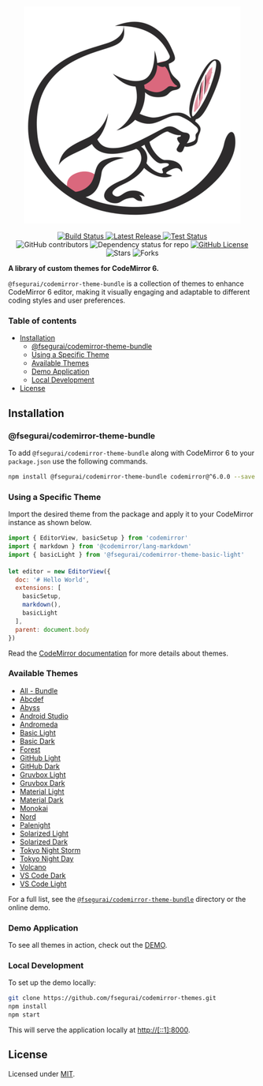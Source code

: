 <p align="center">
  <img alt="CodeMirror 6 Themes Logo" src="https://raw.githubusercontent.com/fsegurai/codemirror-themes/main/demo/public/codemirror-themes.png">
</p>

<p align="center">
  <a href="https://github.com/fsegurai/codemirror-themes/actions/workflows/release-library.yml">
      <img src="https://github.com/fsegurai/codemirror-themes/actions/workflows/release-library.yml/badge.svg"
          alt="Build Status">
  </a>
  <a href="https://github.com/fsegurai/codemirror-themes/releases/latest">
      <img src="https://img.shields.io/github/v/release/fsegurai/codemirror-themes"
          alt="Latest Release">
  <a href="https://github.com/fsegurai/codemirror-themes/actions/workflows/test.yml">
      <img src="https://github.com/fsegurai/codemirror-themes/actions/workflows/test.yml/badge.svg?branch=main"
          alt="Test Status">
  </a>
  <br>
  <img alt="GitHub contributors" src="https://img.shields.io/github/contributors/fsegurai/codemirror-themes">
  <img alt="Dependency status for repo" src="https://img.shields.io/librariesio/github/fsegurai/codemirror-themes">
  <a href="https://opensource.org/licenses/MIT">
    <img alt="GitHub License" src="https://img.shields.io/github/license/fsegurai/codemirror-themes">
  </a>
  <br>
  <img alt="Stars" src="https://img.shields.io/github/stars/fsegurai/codemirror-themes?style=square&labelColor=343b41"/> 
  <img alt="Forks" src="https://img.shields.io/github/forks/fsegurai/codemirror-themes?style=square&labelColor=343b41"/>
</p>

**A library of custom themes for CodeMirror 6.**

`@fsegurai/codemirror-theme-bundle` is a collection of themes to enhance CodeMirror 6 editor, making it visually engaging and adaptable to different coding styles and user preferences. 

### Table of contents

- [Installation](#installation)
  - [@fsegurai/codemirror-theme-bundle](#fseguraicodemirror-theme-bundle)
  - [Using a Specific Theme](#using-a-specific-theme)
  - [Available Themes](#available-themes)
  - [Demo Application](#demo-application)
  - [Local Development](#local-development)
- [License](#license)

## Installation

### @fsegurai/codemirror-theme-bundle

To add `@fsegurai/codemirror-theme-bundle` along with CodeMirror 6 to your `package.json` use the following commands.

```bash
npm install @fsegurai/codemirror-theme-bundle codemirror@^6.0.0 --save
```

### Using a Specific Theme

Import the desired theme from the package and apply it to your CodeMirror instance as shown below.

```javascript
import { EditorView, basicSetup } from 'codemirror'
import { markdown } from '@codemirror/lang-markdown'
import { basicLight } from '@fsegurai/codemirror-theme-basic-light'

let editor = new EditorView({
  doc: '# Hello World',
  extensions: [
    basicSetup,
    markdown(),
    basicLight
  ],
  parent: document.body
})
```

Read the [CodeMirror documentation](https://codemirror.net/6/examples/styling/) for more details about themes.

### Available Themes

- [All - Bundle](https://github.com/fsegurai/codemirror-themes/tree/main/packages/bundle)
- [Abcdef](https://github.com/fsegurai/codemirror-themes/tree/main/packages/abcdef)
- [Abyss](https://github.com/fsegurai/codemirror-themes/tree/main/packages/abyss)
- [Android Studio](https://github.com/fsegurai/codemirror-themes/tree/main/packages/android-studio)
- [Andromeda](https://github.com/fsegurai/codemirror-themes/tree/main/packages/andromeda)
- [Basic Light](https://github.com/fsegurai/codemirror-themes/tree/main/packages/basic-light)
- [Basic Dark](https://github.com/fsegurai/codemirror-themes/tree/main/packages/basic-dark)
- [Forest](https://github.com/fsegurai/codemirror-themes/tree/main/packages/forest)
- [GitHub Light](https://github.com/fsegurai/codemirror-themes/tree/main/packages/github-light)
- [GitHub Dark](https://github.com/fsegurai/codemirror-themes/tree/main/packages/github-dark)
- [Gruvbox Light](https://github.com/fsegurai/codemirror-themes/tree/main/packages/gruvbox-light)
- [Gruvbox Dark](https://github.com/fsegurai/codemirror-themes/tree/main/packages/gruvbox-dark)
- [Material Light](https://github.com/fsegurai/codemirror-themes/tree/main/packages/material-light)
- [Material Dark](https://github.com/fsegurai/codemirror-themes/tree/main/packages/material-dark)
- [Monokai](https://github.com/fsegurai/codemirror-themes/tree/main/packages/monokai)
- [Nord](https://github.com/fsegurai/codemirror-themes/tree/main/packages/nord)
- [Palenight](https://github.com/fsegurai/codemirror-themes/tree/main/packages/palenight)
- [Solarized Light](https://github.com/fsegurai/codemirror-themes/tree/main/packages/solarized-light)
- [Solarized Dark](https://github.com/fsegurai/codemirror-themes/tree/main/packages/solarized-dark)
- [Tokyo Night Storm](https://github.com/fsegurai/codemirror-themes/tree/main/packages/tokyo-night-storm)
- [Tokyo Night Day](https://github.com/fsegurai/codemirror-themes/tree/main/packages/tokyo-night-day)
- [Volcano](https://github.com/fsegurai/codemirror-themes/tree/main/packages/volcano)
- [VS Code Dark](https://github.com/fsegurai/codemirror-themes/tree/main/packages/vscode-dark)
- [VS Code Light](https://github.com/fsegurai/codemirror-themes/tree/main/packages/vscode-light)

For a full list, see the [`@fsegurai/codemirror-theme-bundle`](https://github.com/fsegurai/codemirror-themes/tree/main/packages/bundle) directory or the online demo.

### Demo Application

To see all themes in action, check out the [DEMO](https://fsegurai.github.io/codemirror-themes).

### Local Development

To set up the demo locally:

```bash
git clone https://github.com/fsegurai/codemirror-themes.git
npm install
npm start
```

This will serve the application locally at [http://[::1]:8000](http://[::1]:8000).

## License

Licensed under [MIT](https://opensource.org/licenses/MIT).